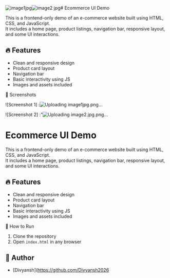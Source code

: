 ![image1jpg](https://github.com/user-attachments/assets/2b9c8fff-0f5c-414e-9053-bec634b4af3c)![image2 jpg](https://github.com/user-attachments/assets/782e49db-7dda-459a-b4f4-67c20ec98c03)# Ecommerce UI Demo

This is a frontend-only demo of an e-commerce website built using HTML, CSS, and JavaScript.  
It includes a home page, product listings, navigation bar, responsive layout, and some UI interactions.

## 🔥 Features

- Clean and responsive design
- Product card layout
- Navigation bar
- Basic interactivity using JS
- Images and assets included

📸 Screenshots

![Screenshot 1] :![Uploading image1jpg.png…](image1)

![Screenshot 2] :"![Uploading image2.jpg.png…](image2)










# Ecommerce UI Demo

This is a frontend-only demo of an e-commerce website built using HTML, CSS, and JavaScript.  
It includes a home page, product listings, navigation bar, responsive layout, and some UI interactions.

## 🔥 Features

- Clean and responsive design
- Product card layout
- Navigation bar
- Basic interactivity using JS
- Images and assets included


🚀 How to Run

1. Clone the repository
2. Open `index.html` in any browser

## 🙌 Author

- [Divyansh](https://github.com/Divyansh2026
